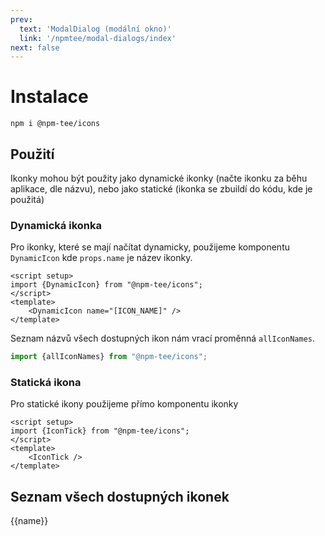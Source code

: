 ```yaml
---
prev:
  text: 'ModalDialog (modální okno)'
  link: '/npmtee/modal-dialogs/index'
next: false
---
```


# Instalace
```
npm i @npm-tee/icons
```
## Použití
Ikonky mohou být použity jako dynamické ikonky (načte ikonku za běhu aplikace, dle názvu), nebo jako statické (ikonka se zbuildí do kódu, kde je použitá)

### Dynamická ikonka
Pro ikonky, které se mají načítat dynamicky, použijeme komponentu `DynamicIcon` kde `props.name` je název ikonky.

```vue{5,5}
<script setup>
import {DynamicIcon} from "@npm-tee/icons";
</script>
<template>
    <DynamicIcon name="[ICON_NAME]" />
</template>
```
Seznam názvů všech dostupných ikon nám vrací proměnná `allIconNames`.

```js
import {allIconNames} from "@npm-tee/icons";
```

### Statická ikona
Pro statické ikony použijeme přímo komponentu ikonky

```vue{5,5}
<script setup>
import {IconTick} from "@npm-tee/icons";
</script>
<template>
    <IconTick />
</template>
```

## Seznam všech dostupných ikonek

<script setup>
import {allIconNames, DynamicIcon} from '@npm-tee/icons';
</script>

<div class="grid grid-cols-[repeat(auto-fit,_minmax(200px,_1fr))] gap-10 mt-4">
    <div v-for="name in allIconNames" class="text-center">
        <DynamicIcon :name="name" class="w-10 h-10 mx-auto" />
        <div class="mt-3">{{name}}</div>
    </div>
</div>
